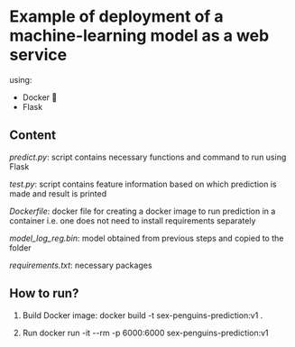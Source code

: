 # Example of deployment of a machine-learning model as a web service 
using:
- Docker :whale:
- Flask

## Content

*predict.py*: script contains necessary functions and command to run using Flask

*test.py*: script contains feature information based on which prediction is made and result is 
printed

*Dockerfile*: docker file for creating a docker image to run prediction in a container i.e. one 
does not need to install requirements separately

*model_log_reg.bin*: model obtained from previous steps and copied to the folder

*requirements.txt*: necessary packages

## How to run?
1. Build Docker image:
docker build -t sex-penguins-prediction:v1 .

2. Run 
docker run -it --rm -p 6000:6000 sex-penguins-prediction:v1
